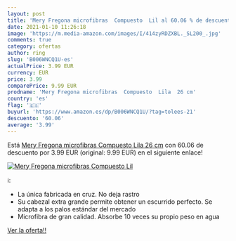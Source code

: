 ```yaml
---
layout: post
title: 'Mery Fregona microfibras  Compuesto  Lil al 60.06 % de descuento'
date: 2021-01-10 11:26:18
image: 'https://m.media-amazon.com/images/I/414zyRDZXBL._SL200_.jpg'
comments: true
category: ofertas
author: ring
slug: 'B006WNCQ1U-es'
actualPrice: 3.99 EUR
currency: EUR
price: 3.99
comparePrice: 9.99 EUR
prodname: 'Mery Fregona microfibras  Compuesto  Lila  26 cm'
country: 'es'
flag: '🇪🇸'
buyurl: 'https://www.amazon.es/dp/B006WNCQ1U/?tag=tolees-21'
descuento: '60.06'
average: '3.99'
---
```


Está [Mery Fregona microfibras  Compuesto  Lila  26 cm](https://www.amazon.es/dp/B006WNCQ1U/?tag=tolees-21) con 60.06 de descuento por 3.99 EUR (original: 9.99 EUR) en el siguiente enlace!

[![Mery Fregona microfibras  Compuesto  Lil](https://m.media-amazon.com/images/I/414zyRDZXBL._SL200_.jpg)](https://www.amazon.es/dp/B006WNCQ1U/?tag=tolees-21)

ℹ️:

- La única fabricada en cruz. No deja rastro
- Su cabezal extra grande permite obtener un escurrido perfecto. Se adapta a los palos estándar del mercado
- Microfibra de gran calidad. Absorbe 10 veces su propio peso en agua

[Ver la oferta!!](https://www.amazon.es/dp/B006WNCQ1U/?tag=tolees-21)
